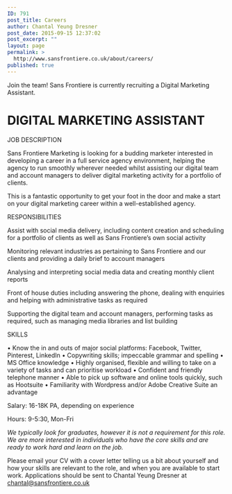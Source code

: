 ```yaml
---
ID: 791
post_title: Careers
author: Chantal Yeung Dresner
post_date: 2015-09-15 12:37:02
post_excerpt: ""
layout: page
permalink: >
  http://www.sansfrontiere.co.uk/about/careers/
published: true
---
```

Join the team! Sans Frontiere is currently recruiting a Digital Marketing Assistant.

<h1>DIGITAL MARKETING ASSISTANT</h1>

JOB DESCRIPTION

Sans Frontiere Marketing is looking for a budding marketer interested in developing a career in a full service agency environment, helping the agency to run smoothly wherever needed whilst assisting our digital team and account managers to deliver digital marketing activity for a portfolio of clients.

This is a fantastic opportunity to get your foot in the door and make a start on your digital marketing career within a well-established agency.

RESPONSIBILITIES

Assist with social media delivery, including content creation and scheduling for a portfolio of clients as well as Sans Frontiere’s own social activity

Monitoring relevant industries as pertaining to Sans Frontiere and our clients and providing a daily brief to account managers

Analysing and interpreting social media data and creating monthly client reports

Front of house duties including answering the phone, dealing with enquiries and helping with administrative tasks as required

Supporting the digital team and account managers, performing tasks as required, such as managing media libraries and list building

SKILLS

• Know the in and outs of major social platforms: Facebook, Twitter, Pinterest, LinkedIn
• Copywriting skills; impeccable grammar and spelling
• MS Office knowledge
• Highly organised, flexible and willing to take on a variety of tasks and can prioritise workload
• Confident and friendly telephone manner
• Able to pick up software and online tools quickly, such as Hootsuite
• Familiarity with Wordpress and/or Adobe Creative Suite an advantage

Salary: 16-18K PA, depending on experience

Hours: 9-5:30, Mon-Fri

<em>We typically look for graduates, however it is not a requirement for this role. We are more interested in individuals who have the core skills and are ready to work hard and learn on the job.</em>

Please email your CV with a cover letter telling us a bit about yourself and how your skills are relevant to the role, and when you are available to start work. Applications should be sent to Chantal Yeung Dresner at chantal@sansfrontiere.co.uk